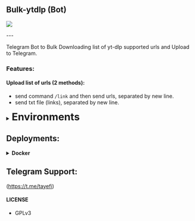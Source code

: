## Bulk-ytdlp (Bot)
<p align="left">
  <a href="https://skillicons.dev">
    <img src="https://skillicons.dev/icons?i=docker,telegram" />
  </a>
</p>
---

Telegram Bot to Bulk Downloading list of yt-dlp supported urls and Upload to Telegram.

### Features:

#### Upload list of urls (2 methods):

- send command `/link` and then send urls, separated by new line.
- send txt file (links), separated by new line.

<details>
<summary>
    <b style="font-size: 27px"> Environments </b>
</summary>
<br>

`API_HASH`: Get this from my.telegram.org

`APP_ID`: Get this from my.telegram.org

`BOT_TOKEN`: Get this from @BotFather on Telegram.

`AS_ZIP`: Set this to `true` if you want the bot to upload the files as zipfile. Default to `false`

`BUTTONS`: Set this to `true` if you want the bot to ignore `AS_ZIP` and send a button instead. Default to `false`

</details>

## Deployments:

<details>
<summary>
    <b> Docker </b>
</summary>
<br>

Install Docker

`curl -fsSL https://get.docker.com | sh`

Refresh User State

`sudo su -l $USER`

Running Docker Server

`docker run -d -e API_HASH=xxHASHIDxx -e APP_ID=xxAPPIDxx -e BOT_TOKEN="xxx:xxx" -e OWNER_ID=xxYOURIDxx -e AS_ZIP=false -e BUTTONS=true ghcr.io/chosomeister/bulk-ytlp:latest`

</details>


## Telegram Support:

(https://t.me/tayefi)

#### LICENSE

- GPLv3
